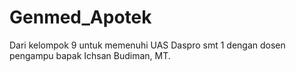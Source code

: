 # Genmed_Apotek
Dari kelompok 9 untuk memenuhi UAS Daspro smt 1 dengan dosen pengampu bapak Ichsan Budiman, MT.
